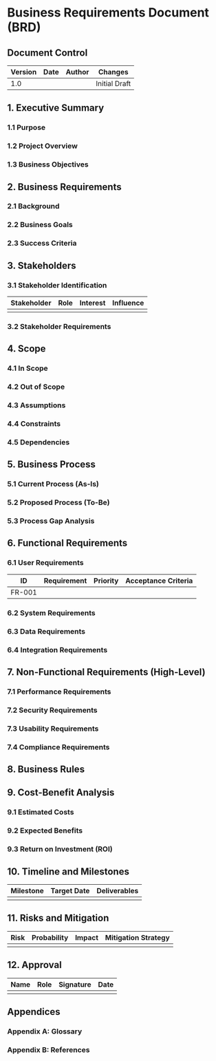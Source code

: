 # Business Requirements Document (BRD)

## Document Control
| **Version** | **Date** | **Author** | **Changes** |
|-------------|----------|------------|-------------|
| 1.0         |          |            | Initial Draft |

## 1. Executive Summary
### 1.1 Purpose
<!-- Brief description of the document's purpose and scope -->

### 1.2 Project Overview
<!-- High-level overview of the project, including business context -->

### 1.3 Business Objectives
<!-- Key business objectives this project aims to achieve -->

## 2. Business Requirements
### 2.1 Background
<!-- Business context, current situation, and problems to be solved -->

### 2.2 Business Goals
<!-- Specific, measurable business goals -->

### 2.3 Success Criteria
<!-- How success will be measured - KPIs and metrics -->

## 3. Stakeholders
### 3.1 Stakeholder Identification
| **Stakeholder** | **Role** | **Interest** | **Influence** |
|-----------------|----------|--------------|---------------|
|                 |          |              |               |

### 3.2 Stakeholder Requirements
<!-- Specific requirements from each stakeholder group -->

## 4. Scope
### 4.1 In Scope
<!-- What is included in this project -->

### 4.2 Out of Scope
<!-- What is explicitly excluded from this project -->

### 4.3 Assumptions
<!-- Assumptions made during planning -->

### 4.4 Constraints
<!-- Limitations, restrictions, or boundaries -->

### 4.5 Dependencies
<!-- External dependencies that may impact the project -->

## 5. Business Process
### 5.1 Current Process (As-Is)
<!-- Description of current business process -->

### 5.2 Proposed Process (To-Be)
<!-- Description of proposed business process -->

### 5.3 Process Gap Analysis
<!-- Gaps between current and proposed process -->

## 6. Functional Requirements
### 6.1 User Requirements
| **ID** | **Requirement** | **Priority** | **Acceptance Criteria** |
|--------|----------------|--------------|-------------------------|
| FR-001 |                |              |                         |

### 6.2 System Requirements
<!-- High-level system requirements -->

### 6.3 Data Requirements
<!-- Data needed, data sources, data quality requirements -->

### 6.4 Integration Requirements
<!-- Systems that need to integrate -->

## 7. Non-Functional Requirements (High-Level)
### 7.1 Performance Requirements
<!-- Expected performance levels -->

### 7.2 Security Requirements
<!-- Security considerations and compliance -->

### 7.3 Usability Requirements
<!-- User experience expectations -->

### 7.4 Compliance Requirements
<!-- Regulatory and compliance requirements -->

## 8. Business Rules
<!-- Business logic and rules that govern the solution -->

## 9. Cost-Benefit Analysis
### 9.1 Estimated Costs
<!-- Implementation and operational costs -->

### 9.2 Expected Benefits
<!-- Quantifiable and qualitative benefits -->

### 9.3 Return on Investment (ROI)
<!-- ROI calculation and payback period -->

## 10. Timeline and Milestones
| **Milestone** | **Target Date** | **Deliverables** |
|---------------|-----------------|------------------|
|               |                 |                  |

## 11. Risks and Mitigation
| **Risk** | **Probability** | **Impact** | **Mitigation Strategy** |
|----------|-----------------|------------|-------------------------|
|          |                 |            |                         |

## 12. Approval
| **Name** | **Role** | **Signature** | **Date** |
|----------|----------|---------------|----------|
|          |          |               |          |

## Appendices
### Appendix A: Glossary
<!-- Definition of terms and acronyms -->

### Appendix B: References
<!-- Reference documents, standards, and regulations -->
